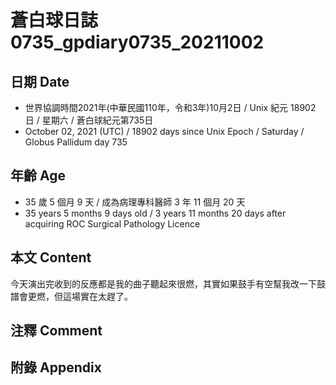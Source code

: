 [_metadata_:encoding]: - "utf-8"
[_metadata_:language]: - "zh-Hant-TW"
[_metadata_:fileformat]: - "markdown"
[_metadata_:MIME_type]: - "text/plain"
[_metadata_:markdown_version]: - "commonmark version 0.30"
[_metadata_:markdown_spec]: - "https://spec.commonmark.org/0.30/"

# 蒼白球日誌0735_gpdiary0735_20211002 #

## 日期 Date ##

* 世界協調時間2021年(中華民國110年，令和3年)10月2日 / Unix 紀元 18902 日 / 星期六 / 蒼白球紀元第735日
* October 02, 2021 (UTC) / 18902 days since Unix Epoch / Saturday / Globus Pallidum day 735

## 年齡 Age ##

* 35 歲 5 個月 9 天 / 成為病理專科醫師 3 年 11 個月 20 天
* 35 years 5 months 9 days old / 3 years 11 months 20 days after acquiring ROC Surgical Pathology Licence

## 本文 Content ##

今天演出完收到的反應都是我的曲子聽起來很燃，其實如果鼓手有空幫我改一下鼓譜會更燃，但這場實在太趕了。

## 注釋 Comment ##


## 附錄 Appendix ##

